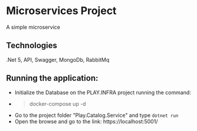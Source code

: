 # Microservices Project

A simple microservice

## Technologies

.Net 5, API, Swagger, MongoDb, RabbitMq

## Running the application:

-   Initialize the Database on the PLAY.INFRA project running the command:
-   > docker-compose up -d
-   Go to the project folder "Play.Catalog.Service" and type `dotnet run`
-   Open the browse and go to the link: https://localhost:5001/
